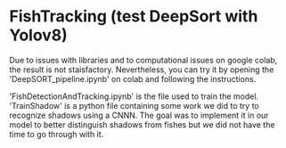 # FishTracking (test DeepSort with Yolov8)

Due to issues with libraries and to computational issues on google colab, the result is not staisfactory.
Nevertheless, you can try it by opening the 'DeepSORT_pipeline.ipynb' on colab and following the instructions.

'FishDetectionAndTracking.ipynb' is the file used to train the model.
'TrainShadow' is a python file containing some work we did to try to recognize shadows using a CNNN. The goal was to implement it in our model to better distinguish shadows from fishes but we did not have the time to go through with it.
